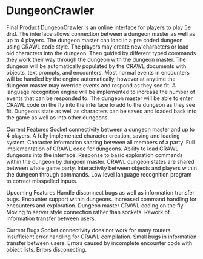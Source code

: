 # DungeonCrawler

Final Product
DungeonCrawler is an online interface for players to play 5e dnd. The interface allows connection between a dungeon master
as well as up to 4 players. The dungeon master can load in a pre coded dungeon using CRAWL code style. The players may create new 
characters or load old characters into the dungeon. Then guided by different typed commands they work their way through the dungeon
with the dungeon master. The dungeon will be automatically populated by the CRAWL documents with objects, text prompts, and encounters.
Most normal events in encounters will be handled by the engine automatically, however at anytime the dungeon master may override events
and respond as they see fit. A language recognition engine will be implemented to increase the number of events that can be responded to. 
The dungeon master will be able to enter CRAWL code on the fly into the interface to add to the dungeon as they see fit. Dungeons state as 
well as characters can be saved and loaded back into the game as well as into other dungeons.

Current Features
Socket connectivity between a dungeon master and up to 4 players.
A fully implemented character creation, saving and loading system.
Character information sharing between all members of a party.
Full implementation of CRAWL code for dungeons.
Ability to load CRAWL dungeons into the interface.
Response to basic exploration commands within the dungeon by dungoen master.
CRAWL dungeon states are shared between whole game party.
Interactivity between objects and players within the dungeon through commands.
Low level language recognition program to correct misspelled inputs.

Upcoming Features
Handle disconnect bugs as well as information transfer bugs.
Encounter support within dungeons.
Increased command handling for encounters and exploration.
Dungeon master CRAWL coding on the fly.
Moving to server style connection rather than sockets.
Rework of information transfer between users.

Current Bugs
Socket connectivity does not work for many routers.
Insufficient error handling for CRAWL compilation.
Small bugs in information transfer between users.
Errors caused by incomplete encounter code with object lists.
Errors disconecting.
